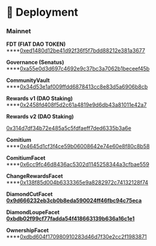 # 💾 Deployment

### Mainnet

**FDT (FIAT DAO TOKEN)**\
****[0xed1480d12be41d92f36f5f7bdd88212e381a3677](https://etherscan.io/address/0xed1480d12be41d92f36f5f7bdd88212e381a3677)

**Governance (Senatus)**\
****[0xa55e0d3d697c4692e9c37bc3a7062b1beceef45b](https://etherscan.io/address/0xa55e0d3d697c4692e9c37bc3a7062b1beceef45b)

**CommunityVault**\
****[0x34d53e1af009ffdd6878413cc8e83d5a6906b8cb](https://etherscan.io/address/0x34d53e1af009ffdd6878413cc8e83d5a6906b8cb)

**Rewards v1 (DAO Staking)**\
****[0x2458fd408f5d2c61a4819e9d6db43a81011e42a7](https://etherscan.io/address/0x2458fd408f5d2c61a4819e9d6db43a81011e42a7)

**Rewards v2 (DAO Staking)**

[0x314d7df34b72e485a5c5fdfaeff7ded6335b3a6e](https://etherscan.io/address/0x314d7df34b72e485a5c5fdfaeff7ded6335b3a6e)

**Comitium**\
****[0x4645d1cf3f4ce59b06008642e74e60e8f80c8b58](https://etherscan.io/address/0x4645d1cf3f4ce59b06008642e74e60e8f80c8b58)

**ComitiumFacet**\
****[0x6cc9fc46d8436ac5302d1145258344a3cfbae559](https://etherscan.io/address/0x6cc9fc46d8436ac5302d1145258344a3cfbae559)

**ChangeRewardsFacet**\
****[0x138f85d004b6333365e9a8282972c74132128f74](https://etherscan.io/address/0x138f85d004b6333365e9a8282972c74132128f74)

**DiamondCutFacet**\
****[0x9d666232eb3cb0b8eda590024ff46fbc94c75eca](https://etherscan.io/address/0x9d666232eb3cb0b8eda590024ff46fbc94c75eca)****

**DiamondLoupeFacet**\
****[0xbdb02f99cf77fadda54f418663139b636a16c1e1](https://etherscan.io/address/0xbdb02f99cf77fadda54f418663139b636a16c1e1)****

**OwnershipFacet**\
****[0xdbd604f170980910283d46d7f30e2cc2f1983871](https://etherscan.io/address/0xdbd604f170980910283d46d7f30e2cc2f1983871)
